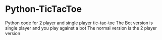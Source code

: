 # Python-TicTacToe
Python code for 2 player and single player tic-tac-toe
The Bot version is single player and you play against a bot
The normal version is the 2 player version
